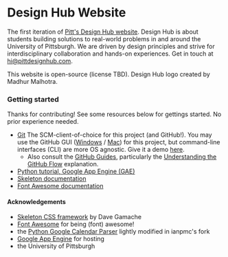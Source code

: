 # Design Hub Website
The first iteration of [Pitt's Design Hub website](http://www.pittdesignhub.com). Design Hub is about students building solutions to real-world problems in and around the University of Pittsburgh. We are driven by design principles and strive for interdisciplinary collaboration and hands-on experiences. Get in touch at hi@pittdesignhub.com.

This website is open-source (license TBD). Design Hub logo created by Madhur Malhotra.

### Getting started
Thanks for contributing! See some resources below for gettings started. No prior experience needed.
- [Git](http://git-scm.com/) The SCM-client-of-choice for this project (and GitHub!). You may use the GitHub GUI ([Windows](https://windows.github.com/) / [Mac](https://mac.github.com/)) for this project, but command-line interfaces (CLI) are more OS agnostic.  Give it a demo [here](https://try.github.io/levels/1/challenges/1).
  - Also consult the [GitHub Guides](https://guides.github.com/), particularly the [Understanding the GitHub Flow](https://guides.github.com/introduction/flow/) explanation.
- [Python tutorial, Google App Engine (GAE)](https://cloud.google.com/appengine/docs/python/gettingstartedpython27/introduction)
- [Skeleton documentation](http://getskeleton.com/)
- [Font Awesome documentation](http://fortawesome.github.io/Font-Awesome/)

#### Acknowledgements
- [Skeleton CSS framework](http://getskeleton.com/) by Dave Gamache
- [Font Awesome](http://fortawesome.github.io/Font-Awesome/) for being (font) awesome!
- the [Python Google Calendar Parser](https://github.com/oblique63/Python-GoogleCalendarParser) lightly modified in ianpmc's fork
- [Google App Engine](https://cloud.google.com/appengine/) for hosting
- the University of Pittsburgh

